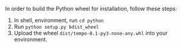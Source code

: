 In order to build the Python wheel for installation, follow these steps: 

1. In shell, environment, run `cd python`
2. Run `python setup.py bdist_wheel`
3. Upload the wheel `dist/tempo-0.1-py3-none-any.whl` into your environment.
